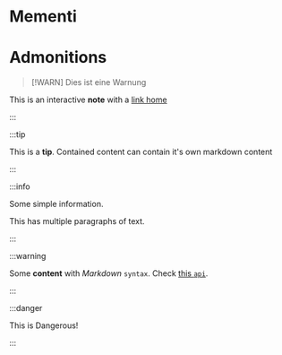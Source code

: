 # Mementi

# Admonitions
 
> [!WARN] Dies ist eine Warnung
 
 This is an interactive **note** with a [link home](https://markdownmonster.west-wind.com)
 
 :::
 
 
 :::tip
 
 This is a **tip**. Contained content can contain it's own markdown content
 
 :::
 
 :::info
 
 Some simple information.
 
 This has multiple paragraphs of text.
 
 :::
 
 
 :::warning
 
 Some **content** with _Markdown_ `syntax`. Check [this `api`](#).
 
 :::
 
 :::danger
 
 This is Dangerous!
 
 :::